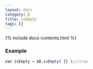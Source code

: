 ```yaml
---
layout: docs
category: B
title: isEmpty
tags: []
---
```


{% include docs-contents.html %}

### Example
```js
var isEmpty = $B.isEmpty( {} );//true
```